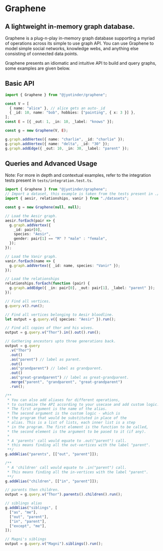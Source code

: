 # Graphene

## A lightweight in-memory graph database.

Graphene is a plug-n-play in-memory graph database supporting a myriad of operations across its simple to use graph API. You can use Graphene to model simple social networks, knowledge webs, and anything else consisting of connected data points.

Graphene presents an idiomatic and intuitive API to build and query graphs, some examples are given below.

## Basic API

```typescript
import { Graphene } from "@jyotinder/graphene";

const V = [
  { name: "alice" }, // alice gets an auto-_id
  { _id: 10, name: "bob", hobbies: ["painting", { x: 3 }] },
];
const E = [{ _out: 1, _in: 10, _label: "knows" }];

const g = new Graphene(V, E);

g.graph.addVertex({ name: "charlie", _id: "charlie" });
g.graph.addVertex({ name: "delta", _id: "30" });
g.graph.addEdge({ _out: 10, _in: 30, _label: "parent" });
```

## Queries and Advanced Usage

Note: For more in depth and contextual examples, refer to the integration tests
present in `tests/integration.test.ts`.

```typescript
import { Graphene } from "@jyotinder/graphene";
// Import a dataset, this example is taken from the tests present in ./tests/
import { aesir, relationships, vanir } from "./datasets";

const g = new Graphene(null, null);

// Load the Aesir graph.
aesir.forEach(pair => {
  g.graph.addVertex({
    _id: pair[0],
    species: "Aesir",
    gender: pair[1] == "M" ? "male" : "female",
  });
});

// Load the Vanir graph.
vanir.forEach(name => {
  g.graph.addVertex({ _id: name, species: "Vanir" });
});

// Load the relationships
relationships.forEach(function (pair) {
  g.graph.addEdge({ _in: pair[0], _out: pair[1], _label: "parent" });
});

// Find all vertices.
g.query.v().run();

// Find all vertices belonging to Aesir bloodline.
let output = g.query.v({ species: "Aesir" }).run();

// Find all copies of thor and his wives.
output = g.query.v("Thor").in().out().run();

// Gathering ancestors upto three generations back.
output = g.query
  .v("Thor")
  .out()
  .as("parent") // label as parent.
  .out()
  .as("grandparent") // label as grandparent.
  .out()
  .as("great-grandparent") // label as great-grandparent.
  .merge("parent", "grandparent", "great-grandparent")
  .run();

/**
 * You can also add aliases for different operations,
 * to customize the API according to your usecase and add custom logic.
 * The first argument is the name of the alias.
 * The second argument is the custom logic - which is
 * the program that would be substituted in place of the
 * alias. This is a list of lists, each inner list is a step
 * in the program. The first element is the function to be called,
 * the second element is the argument to be pased to it (if any).
 *
 * A 'parents' call would equate to .out("parent") call.
 * this means finding all the out-vertices with the label "parent".
 **/
g.addAlias("parents", [["out", "parent"]]);

/**
 * A 'children' call would equate to .in("parent") call.
 * This means finding all the in-vertices with the label "parent".
 **/
g.addAlias("children", [["in", "parent"]]);

// parents then children.
output = g.query.v("Thor").parents().children().run();

// siblings alias
g.addAlias("siblings", [
  ["as", "me"],
  ["out", "parent"],
  ["in", "parent"],
  ["except", "me"],
]);

// Magni's siblings
output = g.query.v("Magni").siblings().run();
```

